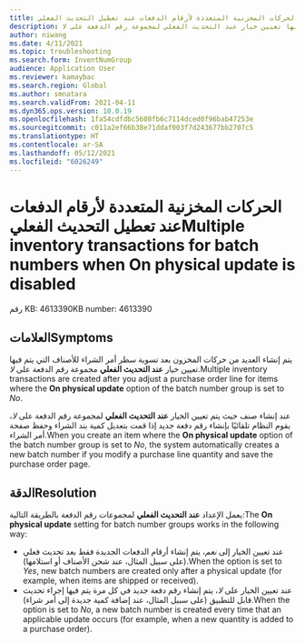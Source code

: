 ```yaml
---
title: الحركات المخزنية المتعددة لأرقام الدفعات عند تعطيل التحديث الفعلي
description: يتم إنشاء العديد من حركات المخزون بعد تسوية سطر أمر الشراء للأصناف التي يتم فيها تعيين خيار عند التحديث الفعلي لمجموعة رقم الدفعة على لا.
author: niwang
ms.date: 4/11/2021
ms.topic: troubleshooting
ms.search.form: InventNumGroup
audience: Application User
ms.reviewer: kamaybac
ms.search.region: Global
ms.author: smnatara
ms.search.validFrom: 2021-04-11
ms.dyn365.ops.version: 10.0.19
ms.openlocfilehash: 1fa54cdfdbc5608fb6c7114dced0f96bab47253e
ms.sourcegitcommit: c011a2ef66b38e71ddaf003f7d243677bb2707c5
ms.translationtype: HT
ms.contentlocale: ar-SA
ms.lasthandoff: 05/12/2021
ms.locfileid: "6026249"
---
```

# <a name="multiple-inventory-transactions-for-batch-numbers-when-on-physical-update-is-disabled"></a><span data-ttu-id="04d1b-103">الحركات المخزنية المتعددة لأرقام الدفعات عند تعطيل التحديث الفعلي</span><span class="sxs-lookup"><span data-stu-id="04d1b-103">Multiple inventory transactions for batch numbers when On physical update is disabled</span></span>

<span data-ttu-id="04d1b-104">رقم KB: 4613390</span><span class="sxs-lookup"><span data-stu-id="04d1b-104">KB number: 4613390</span></span>

## <a name="symptoms"></a><span data-ttu-id="04d1b-105">العلامات</span><span class="sxs-lookup"><span data-stu-id="04d1b-105">Symptoms</span></span>

<span data-ttu-id="04d1b-106">يتم إنشاء العديد من حركات المخزون بعد تسوية سطر أمر الشراء للأصناف التي يتم فيها تعيين خيار **عند التحديث الفعلي** مجموعة رقم الدفعة على *لا*.</span><span class="sxs-lookup"><span data-stu-id="04d1b-106">Multiple inventory transactions are created after you adjust a purchase order line for items where the **On physical update** option of the batch number group is set to *No*.</span></span>

<span data-ttu-id="04d1b-107">عند إنشاء صنف حيث يتم تعيين الخيار **عند التحديث الفعلي** لمجموعة رقم الدفعة على *لا*، يقوم النظام تلقائيًا بإنشاء رقم دفعة جديد إذا قمت بتعديل كمية بند الشراء وحفظ صفحة أمر الشراء.</span><span class="sxs-lookup"><span data-stu-id="04d1b-107">When you create an item where the **On physical update** option of the batch number group is set to *No*, the system automatically creates a new batch number if you modify a purchase line quantity and save the purchase order page.</span></span>

## <a name="resolution"></a><span data-ttu-id="04d1b-108">الدقة</span><span class="sxs-lookup"><span data-stu-id="04d1b-108">Resolution</span></span>

<span data-ttu-id="04d1b-109">يعمل الإعداد **عند التحديث الفعلي** لمجموعات رقم الدفعة بالطريقة التالية:</span><span class="sxs-lookup"><span data-stu-id="04d1b-109">The **On physical update** setting for batch number groups works in the following way:</span></span>

- <span data-ttu-id="04d1b-110">عند تعيين الخيار إلى *نعم*، يتم إنشاء أرقام الدفعات الجديدة فقط بعد تحديث فعلي (على سبيل المثال، عند شحن الأصناف أو استلامها).</span><span class="sxs-lookup"><span data-stu-id="04d1b-110">When the option is set to *Yes*, new batch numbers are created only after a physical update (for example, when items are shipped or received).</span></span>
- <span data-ttu-id="04d1b-111">عند تعيين الخيار على *لا*، يتم إنشاء رقم دفعة جديد في كل مرة يتم فيها إجراء تحديث قابل للتطبيق (على سبيل المثال، عند إضافة كمية جديدة إلى أمر شراء).</span><span class="sxs-lookup"><span data-stu-id="04d1b-111">When the option is set to *No*, a new batch number is created every time that an applicable update occurs (for example, when a new quantity is added to a purchase order).</span></span>
